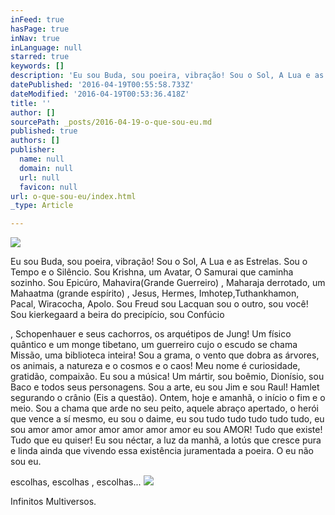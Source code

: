 ```yaml
---
inFeed: true
hasPage: true
inNav: true
inLanguage: null
starred: true
keywords: []
description: 'Eu sou Buda, sou poeira, vibração! Sou o Sol, A Lua e as Estrelas. Sou o Tempo e o Silêncio. Sou Krishna, um Avatar, O Samurai que caminha sozinho. Sou Epicúro, Mahavira(Grande Guerreiro) , Maharaja derrotado, um Mahaatma (grande espírito) , Jesus, Hermes, Imhotep,Tuthankhamon, Pacal, Wiracocha, Apolo. Sou Freud sou Lacquan sou o outro, sou você! Sou kierkegaard a beira do precipício, sou Confúcio'
datePublished: '2016-04-19T00:55:58.733Z'
dateModified: '2016-04-19T00:53:36.418Z'
title: ''
author: []
sourcePath: _posts/2016-04-19-o-que-sou-eu.md
published: true
authors: []
publisher:
  name: null
  domain: null
  url: null
  favicon: null
url: o-que-sou-eu/index.html
_type: Article

---
```

![](https://the-grid-user-content.s3-us-west-2.amazonaws.com/76cb9b8a-b6a6-4e00-b8d3-fcaa13683244.jpg)

Eu sou Buda, sou poeira, vibração! Sou o Sol, A Lua e as Estrelas. Sou o Tempo e o Silêncio. Sou Krishna, um Avatar, O Samurai que caminha sozinho. Sou Epicúro, Mahavira(Grande Guerreiro) , Maharaja derrotado, um Mahaatma (grande espírito) , Jesus, Hermes, Imhotep,Tuthankhamon, Pacal, Wiracocha, Apolo. Sou Freud sou Lacquan sou o outro, sou você! Sou kierkegaard a beira do precipício, sou Confúcio

, Schopenhauer e seus cachorros, os arquétipos de Jung! Um físico quântico e um monge tibetano, um guerreiro cujo o escudo se chama Missão, uma biblioteca inteira! Sou a grama, o vento que dobra as árvores, os animais, a natureza e o cosmos e o caos! Meu nome é curiosidade, gratidão, compaixão. Eu sou a música! Um mártir, sou boêmio, Dionísio, sou Baco e todos seus personagens. Sou a arte, eu sou Jim e sou Raul! Hamlet segurando o crânio (Eis a questão). Ontem, hoje e amanhã, o início o fim e o meio. Sou a chama que arde no seu peito, aquele abraço apertado, o herói que vence a sí mesmo, eu sou o daime, eu sou tudo tudo tudo tudo tudo, eu sou amor amor amor amor amor amor amor eu sou AMOR! Tudo que existe! Tudo que eu quiser! Eu sou néctar, a luz da manhã, a lotús que cresce pura e linda ainda que vivendo essa existência juramentada a poeira. O eu não sou eu.

escolhas, escolhas , escolhas...
![](https://the-grid-user-content.s3-us-west-2.amazonaws.com/24af29d4-b888-4305-955f-204d7cdef2ab.jpg)

Infinitos Multiversos.